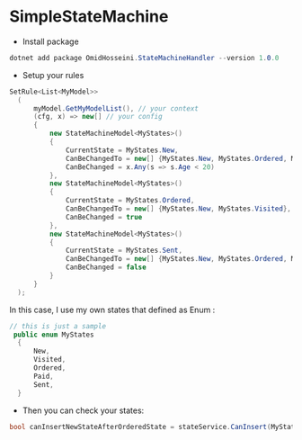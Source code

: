 # SimpleStateMachine
- Install package
```csharp
dotnet add package OmidHosseini.StateMachineHandler --version 1.0.0
```
- Setup your rules

```csharp
SetRule<List<MyModel>>
  (
      myModel.GetMyModelList(), // your context
      (cfg, x) => new[] // your config
      {
          new StateMachineModel<MyStates>()
          {
              CurrentState = MyStates.New,
              CanBeChangedTo = new[] {MyStates.New, MyStates.Ordered, MyStates.Paid},
              CanBeChanged = x.Any(s => s.Age < 20)
          },
          new StateMachineModel<MyStates>()
          {
              CurrentState = MyStates.Ordered,
              CanBeChangedTo = new[] {MyStates.New, MyStates.Visited},
              CanBeChanged = true
          },
          new StateMachineModel<MyStates>()
          {
              CurrentState = MyStates.Sent,
              CanBeChangedTo = new[] {MyStates.New, MyStates.Ordered, MyStates.Paid},
              CanBeChanged = false
          }
      }
  );
```

In this case, I use my own states that defined as Enum : 
```csharp
// this is just a sample
 public enum MyStates
  {
      New,
      Visited,
      Ordered,
      Paid,
      Sent,
  }
```

- Then you can check your states:
```csharp
bool canInsertNewStateAfterOrderedState = stateService.CanInsert(MyStates.New, MyStates.Ordered);
```
